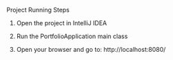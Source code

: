
Project Running Steps

1. Open the project in IntelliJ IDEA

2. Run the PortfolioApplication main class

3. Open your browser and go to: http://localhost:8080/